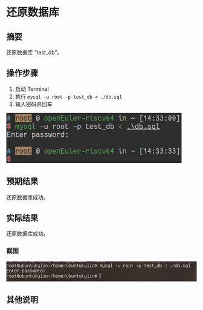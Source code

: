 # 还原数据库

## 摘要

还原数据库 “test_db”。

## 操作步骤

1. 启动 Terminal
2. 执行 `mysql -u root -p test_db < ./db.sql`
3. 输入密码并回车

![还原数据库](./img/还原数据库.png)

## 预期结果

还原数据库成功。

## 实际结果

还原数据库成功。

### 截图

![还原数据库](./img/还原数据库2.png)

## 其他说明
